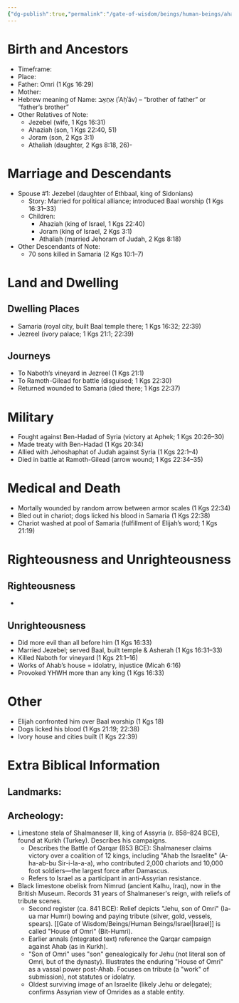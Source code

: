 ```yaml
---
{"dg-publish":true,"permalink":"/gate-of-wisdom/beings/human-beings/ahab/","tags":["#GateWisdom","#Being","#HumanBeing","#A"]}
---
```



# Birth and Ancestors
- Timeframe:
- Place:
- Father: Omri (1 Kgs 16:29)
- Mother:
- Hebrew meaning of Name: אַחְאָב (ʾAḥʾāv) – “brother of father” or “father’s brother”
- Other Relatives of Note:
	- Jezebel (wife, 1 Kgs 16:31)
    - Ahaziah (son, 1 Kgs 22:40, 51)
    - Joram (son, 2 Kgs 3:1)
    - Athaliah (daughter, 2 Kgs 8:18, 26)-  

# Marriage and Descendants
- Spouse #1: Jezebel (daughter of Ethbaal, king of Sidonians)  
	- Story: Married for political alliance; introduced Baal worship (1 Kgs 16:31–33)
	- Children:
		- Ahaziah (king of Israel, 1 Kgs 22:40)
        - Joram (king of Israel, 2 Kgs 3:1)
        - Athaliah (married Jehoram of Judah, 2 Kgs 8:18)
- Other Descendants of Note:
	-  70 sons killed in Samaria (2 Kgs 10:1–7)

# Land and Dwelling
## Dwelling Places
- Samaria (royal city, built Baal temple there; 1 Kgs 16:32; 22:39)
- Jezreel (ivory palace; 1 Kgs 21:1; 22:39)

## Journeys
- To Naboth’s vineyard in Jezreel (1 Kgs 21:1)
- To Ramoth-Gilead for battle (disguised; 1 Kgs 22:30)
- Returned wounded to Samaria (died there; 1 Kgs 22:37)

# Military
- Fought against Ben-Hadad of Syria (victory at Aphek; 1 Kgs 20:26–30)
- Made treaty with Ben-Hadad (1 Kgs 20:34)
- Allied with Jehoshaphat of Judah against Syria (1 Kgs 22:1–4)
- Died in battle at Ramoth-Gilead (arrow wound; 1 Kgs 22:34–35)

# Medical and Death
- Mortally wounded by random arrow between armor scales (1 Kgs 22:34)
- Bled out in chariot; dogs licked his blood in Samaria (1 Kgs 22:38)
- Chariot washed at pool of Samaria (fulfillment of Elijah’s word; 1 Kgs 21:19)

# Righteousness and Unrighteousness
## Righteousness
- 

## Unrighteousness
- Did more evil than all before him (1 Kgs 16:33)
- Married Jezebel; served Baal, built temple & Asherah (1 Kgs 16:31–33)
- Killed Naboth for vineyard (1 Kgs 21:1–16)
- Works of Ahab’s house = idolatry, injustice (Micah 6:16)
- Provoked YHWH more than any king (1 Kgs 16:33)

# Other
- Elijah confronted him over Baal worship (1 Kgs 18)
- Dogs licked his blood (1 Kgs 21:19; 22:38)
- Ivory house and cities built (1 Kgs 22:39)

# Extra Biblical Information
## Landmarks:

## Archeology: 
- Limestone stela of Shalmaneser III, king of Assyria (r. 858–824 BCE), found at Kurkh (Turkey). Describes his campaigns.
	- Describes the Battle of Qarqar (853 BCE): Shalmaneser claims victory over a coalition of 12 kings, including "Ahab the Israelite" (A-ha-ab-bu Sir-i-la-a-a), who contributed 2,000 chariots and 10,000 foot soldiers—the largest force after Damascus.
	- Refers to Israel as a participant in anti-Assyrian resistance.
- Black limestone obelisk from Nimrud (ancient Kalhu, Iraq), now in the British Museum. Records 31 years of Shalmaneser's reign, with reliefs of tribute scenes.
	- Second register (ca. 841 BCE): Relief depicts "Jehu, son of Omri" (Ia-ua mar Humri) bowing and paying tribute (silver, gold, vessels, spears). [[Gate of Wisdom/Beings/Human Beings/Israel\|Israel]] is called "House of Omri" (Bit-Humri).
    - Earlier annals (integrated text) reference the Qarqar campaign against Ahab (as in Kurkh).
    - "Son of Omri" uses "son" genealogically for Jehu (not literal son of Omri, but of the dynasty). Illustrates the enduring "House of Omri" as a vassal power post-Ahab. Focuses on tribute (a "work" of submission), not statutes or idolatry.
    - Oldest surviving image of an Israelite (likely Jehu or delegate); confirms Assyrian view of Omrides as a stable entity.







